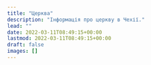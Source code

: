 ```yaml
---
title: "Церква"
description: "Інформація про церкву в Чехії."
lead: ""
date: 2022-03-11T08:49:15+00:00
lastmod: 2022-03-11T08:49:15+00:00
draft: false
images: []
---
```

